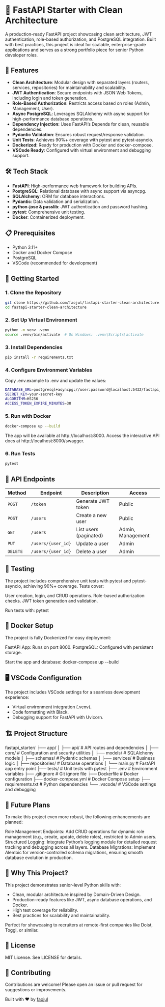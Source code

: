 # 🚀 FastAPI Starter with Clean Architecture
A production-ready FastAPI project showcasing clean architecture, JWT authentication, role-based authorization, and PostgreSQL integration. Built with best practices, this project is ideal for scalable, enterprise-grade applications and serves as a strong portfolio piece for senior Python developer roles.

## 🎯 Features

- **Clean Architecture**: Modular design with separated layers (routers, services, repositories) for maintainability and scalability.
- **JWT Authentication**: Secure endpoints with JSON Web Tokens, including login and token generation.
- **Role-Based Authorization**: Restricts access based on roles (Admin, Management, User).
- **Async PostgreSQL**: Leverages SQLAlchemy with async support for high-performance database operations.
- **Dependency Injection**: Uses FastAPI’s Depends for clean, reusable dependencies.
- **Pydantic Validation**: Ensures robust request/response validation.
- **Unit Tests**: Achieves 90%+ coverage with pytest and pytest-asyncio.
- **Dockerized**: Ready for production with Docker and docker-compose.
- **VSCode Ready**: Configured with virtual environment and debugging support.

## 🛠️ Tech Stack

- **FastAPI**: High-performance web framework for building APIs.
- **PostgreSQL**: Relational database with async support via asyncpg.
- **SQLAlchemy**: ORM for database interactions.
- **Pydantic**: Data validation and serialization.
- **python-jose & passlib**: JWT authentication and password hashing.
- **pytest**: Comprehensive unit testing.
- **Docker**: Containerized deployment.

## 📋 Prerequisites

- Python 3.11+
- Docker and Docker Compose
- PostgreSQL
- VSCode (recommended for development)

## 🚀 Getting Started
### 1. Clone the Repository
````bash
git clone https://github.com/faojul/fastapi-starter-clean-architecture.git
cd fastapi-starter-clean-architecture
````
### 2. Set Up Virtual Environment
````bash
python -m venv .venv
source .venv/bin/activate  # On Windows: .venv\Scripts\activate
````
### 3. Install Dependencies
````bash
pip install -r requirements.txt
````
### 4. Configure Environment Variables
Copy .env.example to .env and update the values:
````bash
DATABASE_URL=postgresql+asyncpg://user:password@localhost:5432/fastapi_db
SECRET_KEY=your-secret-key
ALGORITHM=HS256
ACCESS_TOKEN_EXPIRE_MINUTES=30
````
### 5. Run with Docker
````bash
docker-compose up --build
````
The app will be available at http://localhost:8000. Access the interactive API docs at http://localhost:8000/swagger.
### 6. Run Tests
````bash
pytest
````
## 🔗 API Endpoints

| Method  | Endpoint            | Description                    | Access                |
|---------|---------------------|--------------------------------|-----------------------|
| `POST`  | `/token`            | Generate JWT token             | Public                |
| `POST`  | `/users`            | Create a new user              | Public                |
| `GET`   | `/users`            | List users (paginated)         | Admin, Management     |
| `PUT`   | `/users/{user_id}`  | Update a user                  | Admin                 |
| `DELETE`| `/users/{user_id}`  | Delete a user                  | Admin                 |


## 🧪 Testing
The project includes comprehensive unit tests with pytest and pytest-asyncio, achieving 90%+ coverage. Tests cover:

User creation, login, and CRUD operations.
Role-based authorization checks.
JWT token generation and validation.

Run tests with:
pytest

## 🐳 Docker Setup
The project is fully Dockerized for easy deployment:

FastAPI App: Runs on port 8000.
PostgreSQL: Configured with persistent storage.

Start the app and database:
docker-compose up --build

## 🖥️ VSCode Configuration
The project includes VSCode settings for a seamless development experience:

- Virtual environment integration (.venv).
- Code formatting with Black.
- Debugging support for FastAPI with Uvicorn.

## 🏗️ Project Structure
fastapi_starter/
├── app/
│   ├── api/              # API routes and dependencies
│   ├── core/             # Configuration and security utilities
│   ├── models/           # SQLAlchemy models
│   ├── schemas/          # Pydantic schemas
│   ├── services/         # Business logic
│   ├── repositories/     # Database operations
│   └── main.py           # FastAPI app entry point
├── tests/                # Unit tests with pytest
├── .env                  # Environment variables
├── .gitignore            # Git ignore file
├── Dockerfile            # Docker configuration
├── docker-compose.yml    # Docker Compose setup
├── requirements.txt      # Python dependencies
└── .vscode/              # VSCode settings and debugging

## 🔮 Future Plans
To make this project even more robust, the following enhancements are planned:

Role Management Endpoints: Add CRUD operations for dynamic role management (e.g., create, update, delete roles), restricted to Admin users.
Structured Logging: Integrate Python’s logging module for detailed request tracking and debugging across all layers.
Database Migrations: Implement Alembic for version-controlled schema migrations, ensuring smooth database evolution in production.

## 🌟 Why This Project?
This project demonstrates senior-level Python skills with:

- Clean, modular architecture inspired by Domain-Driven Design.
- Production-ready features like JWT, async database operations, and Docker.
- High test coverage for reliability.
- Best practices for scalability and maintainability.

Perfect for showcasing to recruiters at remote-first companies like Doist, Toggl, or similar.

## 📄 License
MIT License. See LICENSE for details.

## 🤝 Contributing
Contributions are welcome! Please open an issue or pull request for suggestions or improvements.

Built with ❤️ by [faojul](linkedin.com/in/faojul-ahsan)
